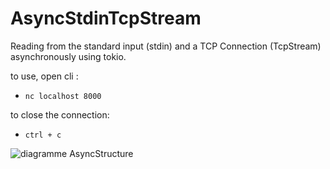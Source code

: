 
# AsyncStdinTcpStream

Reading from the standard input (stdin) and a TCP Connection (TcpStream) asynchronously using tokio.

to use, open cli :
- ```nc localhost 8000```
 
 
 to close the connection:
 - ```ctrl + c```


![diagramme AsyncStructure](https://user-images.githubusercontent.com/55314236/225636606-de0dd900-e632-4145-9ab8-e7d6b0009eab.png)
